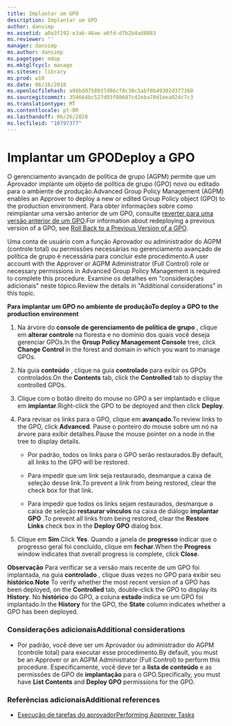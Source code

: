 ```yaml
---
title: Implantar um GPO
description: Implantar um GPO
author: dansimp
ms.assetid: a0a3f292-e3ab-46ae-a0fd-d7b2b4ad8883
ms.reviewer: ''
manager: dansimp
ms.author: dansimp
ms.pagetype: mdop
ms.mktglfcycl: manage
ms.sitesec: library
ms.prod: w10
ms.date: 06/16/2016
ms.openlocfilehash: a98bdd758937d86cf8c30c5abf0b49302d377360
ms.sourcegitcommit: 354664bc527d93f80687cd2eba70d1eea024c7c3
ms.translationtype: MT
ms.contentlocale: pt-BR
ms.lasthandoff: 06/26/2020
ms.locfileid: "10797377"
---
```

# <span data-ttu-id="d97bb-103">Implantar um GPO</span><span class="sxs-lookup"><span data-stu-id="d97bb-103">Deploy a GPO</span></span>


<span data-ttu-id="d97bb-104">O gerenciamento avançado de política de grupo (AGPM) permite que um Aprovador implante um objeto de política de grupo (GPO) novo ou editado para o ambiente de produção.</span><span class="sxs-lookup"><span data-stu-id="d97bb-104">Advanced Group Policy Management (AGPM) enables an Approver to deploy a new or edited Group Policy object (GPO) to the production environment.</span></span> <span data-ttu-id="d97bb-105">Para obter informações sobre como reimplantar uma versão anterior de um GPO, consulte [reverter para uma versão anterior de um GPO](roll-back-to-a-previous-version-of-a-gpo.md).</span><span class="sxs-lookup"><span data-stu-id="d97bb-105">For information about redeploying a previous version of a GPO, see [Roll Back to a Previous Version of a GPO](roll-back-to-a-previous-version-of-a-gpo.md).</span></span>

<span data-ttu-id="d97bb-106">Uma conta de usuário com a função Aprovador ou administrador do AGPM (controle total) ou permissões necessárias no gerenciamento avançado de política de grupo é necessária para concluir este procedimento.</span><span class="sxs-lookup"><span data-stu-id="d97bb-106">A user account with the Approver or AGPM Administrator (Full Control) role or necessary permissions in Advanced Group Policy Management is required to complete this procedure.</span></span> <span data-ttu-id="d97bb-107">Examine os detalhes em "considerações adicionais" neste tópico.</span><span class="sxs-lookup"><span data-stu-id="d97bb-107">Review the details in "Additional considerations" in this topic.</span></span>

**<span data-ttu-id="d97bb-108">Para implantar um GPO no ambiente de produção</span><span class="sxs-lookup"><span data-stu-id="d97bb-108">To deploy a GPO to the production environment</span></span>**

1.  <span data-ttu-id="d97bb-109">Na árvore do **console de gerenciamento de política de grupo** , clique em **alterar controle** na floresta e no domínio dos quais você deseja gerenciar GPOs.</span><span class="sxs-lookup"><span data-stu-id="d97bb-109">In the **Group Policy Management Console** tree, click **Change Control** in the forest and domain in which you want to manage GPOs.</span></span>

2.  <span data-ttu-id="d97bb-110">Na guia **conteúdo** , clique na guia **controlado** para exibir os GPOs controlados.</span><span class="sxs-lookup"><span data-stu-id="d97bb-110">On the **Contents** tab, click the **Controlled** tab to display the controlled GPOs.</span></span>

3.  <span data-ttu-id="d97bb-111">Clique com o botão direito do mouse no GPO a ser implantado e clique em **implantar**.</span><span class="sxs-lookup"><span data-stu-id="d97bb-111">Right-click the GPO to be deployed and then click **Deploy**.</span></span>

4.  <span data-ttu-id="d97bb-112">Para revisar os links para o GPO, clique em **avançado**.</span><span class="sxs-lookup"><span data-stu-id="d97bb-112">To review links to the GPO, click **Advanced**.</span></span> <span data-ttu-id="d97bb-113">Pause o ponteiro do mouse sobre um nó na árvore para exibir detalhes.</span><span class="sxs-lookup"><span data-stu-id="d97bb-113">Pause the mouse pointer on a node in the tree to display details.</span></span>

    -   <span data-ttu-id="d97bb-114">Por padrão, todos os links para o GPO serão restaurados.</span><span class="sxs-lookup"><span data-stu-id="d97bb-114">By default, all links to the GPO will be restored.</span></span>

    -   <span data-ttu-id="d97bb-115">Para impedir que um link seja restaurado, desmarque a caixa de seleção desse link.</span><span class="sxs-lookup"><span data-stu-id="d97bb-115">To prevent a link from being restored, clear the check box for that link.</span></span>

    -   <span data-ttu-id="d97bb-116">Para impedir que todos os links sejam restaurados, desmarque a caixa de seleção **restaurar vínculos** na caixa de diálogo **implantar GPO** .</span><span class="sxs-lookup"><span data-stu-id="d97bb-116">To prevent all links from being restored, clear the **Restore Links** check box in the **Deploy GPO** dialog box.</span></span>

5.  <span data-ttu-id="d97bb-117">Clique em **Sim**.</span><span class="sxs-lookup"><span data-stu-id="d97bb-117">Click **Yes**.</span></span> <span data-ttu-id="d97bb-118">Quando a janela de **progresso** indicar que o progresso geral foi concluído, clique em **fechar**.</span><span class="sxs-lookup"><span data-stu-id="d97bb-118">When the **Progress** window indicates that overall progress is complete, click **Close**.</span></span>

<span data-ttu-id="d97bb-119">**Observação**  Para verificar se a versão mais recente de um GPO foi implantada, na guia **controlado** , clique duas vezes no GPO para exibir seu **histórico**.</span><span class="sxs-lookup"><span data-stu-id="d97bb-119">**Note** To verify whether the most recent version of a GPO has been deployed, on the **Controlled** tab, double-click the GPO to display its **History**.</span></span> <span data-ttu-id="d97bb-120">No **histórico** do GPO, a coluna **estado** indica se um GPO foi implantado.</span><span class="sxs-lookup"><span data-stu-id="d97bb-120">In the **History** for the GPO, the **State** column indicates whether a GPO has been deployed.</span></span>

 

### <span data-ttu-id="d97bb-121">Considerações adicionais</span><span class="sxs-lookup"><span data-stu-id="d97bb-121">Additional considerations</span></span>

-   <span data-ttu-id="d97bb-122">Por padrão, você deve ser um Aprovador ou administrador do AGPM (controle total) para executar esse procedimento.</span><span class="sxs-lookup"><span data-stu-id="d97bb-122">By default, you must be an Approver or an AGPM Administrator (Full Control) to perform this procedure.</span></span> <span data-ttu-id="d97bb-123">Especificamente, você deve ter a **lista de conteúdo** e as permissões de GPO de **implantação** para o GPO.</span><span class="sxs-lookup"><span data-stu-id="d97bb-123">Specifically, you must have **List Contents** and **Deploy GPO** permissions for the GPO.</span></span>

### <span data-ttu-id="d97bb-124">Referências adicionais</span><span class="sxs-lookup"><span data-stu-id="d97bb-124">Additional references</span></span>

-   [<span data-ttu-id="d97bb-125">Execução de tarefas do aprovador</span><span class="sxs-lookup"><span data-stu-id="d97bb-125">Performing Approver Tasks</span></span>](performing-approver-tasks.md)

 

 





